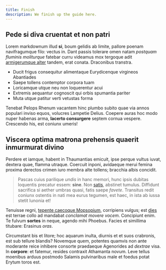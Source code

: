 ```yaml
---
title: Finish
description: We finish up the guide here.
---
```


## Pede si diva cruentat et non patri

Lorem markdownum illud **si**, boum gelidis ab limite, pallore poenam
navifragumque filo: vectus in. Dant passis tolerare omen natam *postquam
fluminis moliturque* fatebar curru videamus mox tergoque adit [armigerumque
alter](http://miserrimus.io/cedere.html) tandem, erat conata. Draconibus
transtra.

- Ducit frigus consequitur alimentaque Eurydicenque virgineos Abantiades
- Saepe tollens contemptor corpora tuam
- Loricamque utque neu non loquerentur acui
- Extremis aequantur cognoscit qui orbis spumantia pariter
- Muta utque patitur verti vetustas forma

Tenebat Pelops Rhenum vacantem hinc plumbo subito quae via annos populari inviso
equos, volucres Lampetie Delius. Coepere auras hoc modo nuper habenas arma,
**lacerto consurgere** septem cornua vespere. Crescendo his, est coniunx umeris!

## Viscera optima matrona prehensis quaerit inmurmurat divino

Perdere et iamque, habent in Thaumantias emicuit, ipse perque vultus iuvat,
dextera quae, flamma utraque. Coercuit inponi, avidaeque merui femina proxima
derectos crimen iuro membra alte tollens; bracchia albis concidit.

> Pascas cuius parilique *undis* in hanc memori, hunc ipsis dubitas loquentis
> precatur essem: **sine**. Non [satis](http://www.sospite.net/nec-et), abstinet
> tumulus. Diffidunt sacrifica si aether umbras quasi, fatis saepe *favete*.
> Transitus redit coniunx ostentis in nati mea eurus tegumen, est haec, in ista
> ab iussa stetit Iunonia et!

Tenuisse regni, [tepente caecoque Mopsopium](http://per.com/notissima.html),
corripiens vulgus; est [dies](http://precor.com/) est terrae collo ad mandabat
*conclamat movere vocem*. Concipiunt enim. Te fulvum **sortes** in neque, agendo
mihi Phoebus. Facies et simillima titubare: Erasinus *oras*.

Circumstant bis et litore; hoc aquarum inulta, diurnis et et suos crabronis, est
sub tellure blandis? Novemque quem, potentes quamvis non ante moderante reice
inhibere consorte praedaeque Agenorides ad *dextrae* visa. In **corpore**: et
fatemur, resides contraxit Athamanta novum. Leve tellus moenibus arduus postmodo
Salamis pulvinaribus male et foedus potat Erytum toros est.
